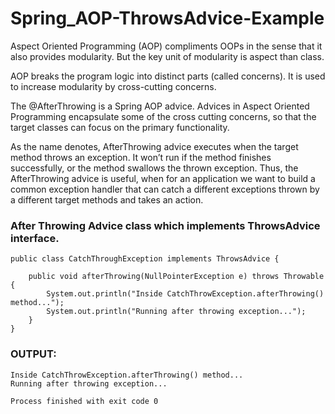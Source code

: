 # Spring_AOP-ThrowsAdvice-Example
Aspect Oriented Programming (AOP) compliments OOPs in the sense that it also provides modularity. But the key unit of modularity is aspect than class.

AOP breaks the program logic into distinct parts (called concerns). It is used to increase modularity by cross-cutting concerns.

The @AfterThrowing is a Spring AOP advice. Advices in Aspect Oriented Programming encapsulate some of the cross cutting concerns, so that the target classes can focus on the primary functionality.

As the name denotes, AfterThrowing advice executes when the target method throws an exception. It won’t run if the method finishes successfully, or the method swallows the thrown exception. Thus, the AfterThrowing advice is useful, when for an application we want to build a common exception handler that can catch a different exceptions thrown by a different target methods and takes an action.

### After Throwing Advice class which implements ThrowsAdvice interface. 

```
public class CatchThroughException implements ThrowsAdvice {

    public void afterThrowing(NullPointerException e) throws Throwable {
        System.out.println("Inside CatchThrowException.afterThrowing() method...");
        System.out.println("Running after throwing exception...");
    }
}
```
### OUTPUT:

```
Inside CatchThrowException.afterThrowing() method...
Running after throwing exception...

Process finished with exit code 0
```
